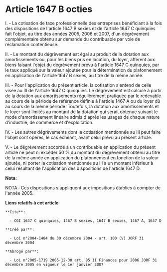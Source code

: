 # Article 1647 B octies

I. - La cotisation de taxe professionnelle des entreprises bénéficiant à la fois des dispositions de l'article 1647 B sexies
et de l'article 1647 C quinquies fait l'objet, au titre des années 2005, 2006 et 2007, d'un dégrèvement complémentaire obtenu
sur demande du contribuable par voie de réclamation contentieuse.

II. - Le montant du dégrèvement est égal au produit de la dotation aux amortissements ou, pour les biens pris en location, du
loyer, afférent aux biens faisant l'objet du dégrèvement prévu à l'article 1647 C quinquies, par le taux appliqué sur la
valeur ajoutée pour la détermination du plafonnement en application de l'article 1647 B sexies, au titre de la même année.

III. - Pour l'application du présent article, la cotisation s'entend de celle visée au III de l'article 1647 C quinquies. Le
dégrèvement est calculé à partir de la dotation aux amortissements régulièrement pratiquée par le redevable au cours de la
période de référence définie à l'article 1467 A ou du loyer dû au cours de la même période. Toutefois, la dotation aux
amortissements et le loyer sont limités au montant de la dotation qui serait obtenue suivant le mode d'amortissement linéaire
admis d'après les usages de chaque nature d'industrie, de commerce et d'exploitation.

IV. - Les autres dégrèvements dont la cotisation mentionnée au III peut faire l'objet sont opérés, le cas échéant, avant
celui prévu au présent article.

V. - Le dégrèvement accordé à un contribuable en application du présent article ne peut ni excéder 50 % du montant du
dégrèvement obtenu au titre de la même année en application du plafonnement en fonction de la valeur ajoutée, ni porter la
cotisation mentionnée au III à un montant inférieur à celui résultant de l'application des dispositions de l'article 1647 D.

**Nota:**

NOTA : Ces dispositions s'appliquent aux impositions établies à compter de l'année 2005.

**Liens relatifs à cet article**

	**Cite**:

	  - CGI 1647 C quinquies, 1467 B sexies, 1647 B sexies, 1467 A, 1647 D

	**Créé par**:

	  - Loi n°2004-1484 du 30 décembre 2004 - art. 100 (V) JORF 31 décembre 2004

	**Abrogé par**:

	  - Loi n°2005-1719 2005-12-30 art. 85 II Finances pour 2006 JORF 31 décembre 2005 en vigueur le 1er janvier 2007
